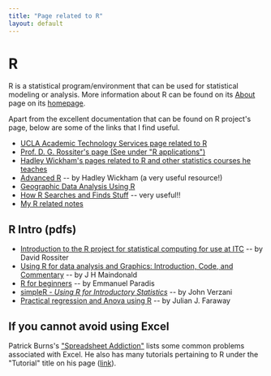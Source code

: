 ```yaml
---
title: "Page related to R"
layout: default
---
```

# R

R is a statistical program/environment that can be used for statistical modeling or analysis.
More information about R can be found on its [About](http://www.r-project.org/about.html) page
on its [homepage](http://www.r-project.org/).

Apart from the excellent documentation that can be found on R project's page, below are
some of the links that I find useful.

- [UCLA Academic Technology Services page related to R](https://stats.idre.ucla.edu/r/)
- [Prof. D. G. Rossiter's page (See under "R applications")](http://www.css.cornell.edu/faculty/dgr2/)
- [Hadley Wickham's pages related to R and other statistics courses he teaches](http://hadley.nz/)
- [Advanced R](http://adv-r.hadley.nz/) -- by Hadley Wickham (a very useful resource!)
- [Geographic Data Analysis Using R](http://geog.uoregon.edu/geogr/)
- [How R Searches and Finds Stuff](http://obeautifulcode.com/R/How-R-Searches-And-Finds-Stuff/) -- very useful!!
- [My R related notes](NOTES_R.md)

## R Intro (pdfs)

- [Introduction to the R project for statistical computing for use at ITC](http://cran.us.r-project.org/doc/contrib/Rossiter-RIntro-ITC.pdf) -- by David Rossiter
- [Using R for data analysis and Graphics: Introduction, Code, and Commentary](http://cran.us.r-project.org/doc/contrib/usingR.pdf) -- by J H Maindonald
- [R for beginners](http://cran.us.r-project.org/doc/contrib/Paradis-rdebuts_en.pdf) -- by Emmanuel Paradis
- [simpleR - _Using R for Introductory Statistics_](http://cran.us.r-project.org/doc/contrib/Verzani-SimpleR.pdf) -- by John Verzani
- [Practical regression and Anova using R](http://cran.us.r-project.org/doc/contrib/Faraway-PRA.pdf) -- by Julian J. Faraway

## If you cannot avoid using Excel

Patrick Burns's ["Spreadsheet Addiction"](http://www.burns-stat.com/pages/Tutor/spreadsheet_addiction.html) lists some common problems
associated with Excel.
He also has many tutorials pertaining to R under the "Tutorial" title on his page ([link](http://www.burns-stat.com)).
